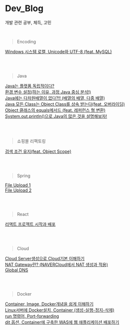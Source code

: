 # Dev_Blog
개발 관련 공부, 체득, 고민

<br>

> Encoding <br>

[Windows 시스템 로캘, Unicode와 UTF-8 (feat. MySQL)](https://crayeji.tistory.com/101) <br>


<br><br>
> Java <br>

[Java는 플랫폼 독립적이다?](https://crayeji.tistory.com/102) <br>
[환경 변수 설정(하는 이유, 과정 Java 중심 분석!)](https://crayeji.tistory.com/103) <br>
[Java에는 다차원배열이 없다?!! (배열의 배열, 다중 배열)](https://crayeji.tistory.com/104) <br>
[Java 모든 Class는 Object Class를 상속 받는다(feat. 오버라이딩)](https://crayeji.tistory.com/107) <br>
[Object 클래스의 equals메서드 (feat. 레퍼런스 형 변환)](https://crayeji.tistory.com/108) <br>
[System.out.println()으로 Java의 많은 것을 설명해보자!](https://crayeji.tistory.com/111) <br>


<br><br>
> 쇼핑몰 리팩토링<br>

[검색 조건 유지(feat. Object Scope)](https://crayeji.tistory.com/112) <br>


<br><br>
> Spring<br>

[File Upload 1](https://crayeji.tistory.com/118) <br>
[File Upload 2](https://crayeji.tistory.com/119) <br>


<br><br>
> React<br>

[리액트 프로젝트 시작과 배포](https://crayeji.tistory.com/120) <br>


<br><br>
> Cloud<br>

[Cloud Server생성으로 Cloud기본 이해하기](https://crayeji.tistory.com/125) <br>
[NAT Gateway란? (NAVERCloud에서 NAT 생성과 적용)](https://crayeji.tistory.com/126) <br>
[Global DNS](https://crayeji.tistory.com/128)<br>


<br><br>
> Docker<br>

[Container, Image, Docker개념을 쉽게 이해하기](https://crayeji.tistory.com/131) <br>
[Linux서버에 Docker설치, Container (생성-실행-정지-삭제)](https://crayeji.tistory.com/129) <br>
[run 명령어, Port-forwarding](https://crayeji.tistory.com/130) <br>
[dit 옵션, Container에 구축한 WAS에 웹 애플리케이션 배포하기](https://crayeji.tistory.com/131) <br>

